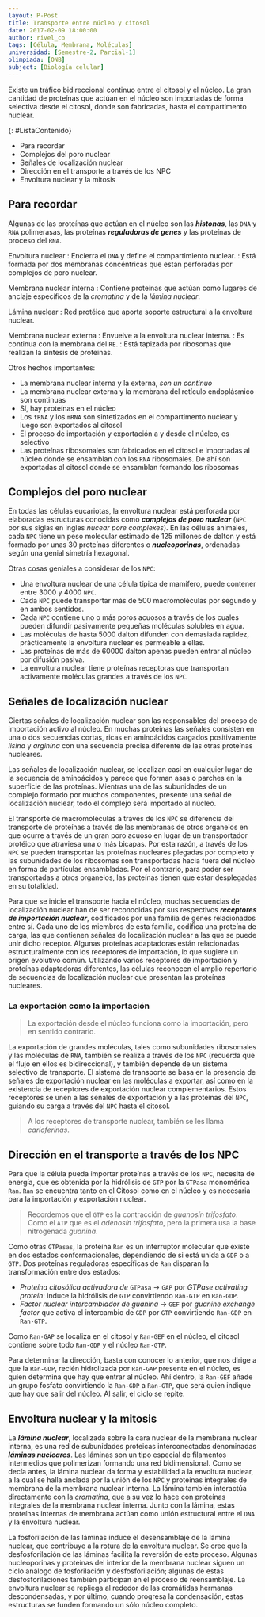 ```yaml
---
layout: P-Post
title: Transporte entre núcleo y citosol
date: 2017-02-09 18:00:00
author: rivel_co
tags: [Célula, Membrana, Moléculas]
universidad: [Semestre-2, Parcial-1]
olimpiada: [ONB]
subject: [Biología celular]
---
```


Existe un tráfico bidireccional continuo entre el citosol y el núcleo. La gran cantidad de proteínas que actúan en el núcleo son importadas de forma selectiva desde el citosol, donde son fabricadas, hasta el compartimento nuclear.

{: #ListaContenido}
- Para recordar
- Complejos del poro nuclear
- Señales de localización nuclear
- Dirección en el transporte a través de los NPC
- Envoltura nuclear y la mitosis

## Para recordar

Algunas de las proteínas que actúan en el núcleo son las ***histonas***, las `DNA` y `RNA` polimerasas, las proteínas ***reguladoras de genes*** y las proteínas de proceso del `RNA`.

Envoltura nuclear
 : Encierra el `DNA` y define el compartimiento nuclear.
 : Está formada por dos membranas concéntricas que están perforadas por complejos de poro nuclear.

Membrana nuclear interna
 : Contiene proteínas que actúan como lugares de anclaje específicos de la *cromatina* y de la *lámina nuclear*.

Lámina nuclear
 : Red protéica que aporta soporte estructural a la envoltura nuclear.

Membrana nuclear externa
 : Envuelve a la envoltura nuclear interna.
 : Es continua con la membrana del `RE`.
 : Está tapizada por ribosomas que realizan la síntesis de proteínas.

Otros hechos importantes:

- La membrana nuclear interna y la externa, *son un continuo*
- La membrana nuclear externa y la membrana del retículo endoplásmico son continuas
- Sí, hay proteínas en el núcleo
- Los `tRNA` y los `mRNA` son sintetizados en el compartimento nuclear y luego son exportados al citosol
- El proceso de importación y exportación a y desde el núcleo, es selectivo
- Las proteínas ribosomales son fabricados en el citosol e importadas al núcleo donde se ensamblan con los `RNA` ribosomales. De ahí son exportadas al citosol donde se ensamblan formando los ribosomas

## Complejos del poro nuclear

En todas las células eucariotas, la envoltura nuclear está perforada por elaboradas estructuras conocidas como ***complejos de poro nuclear*** (`NPC` por sus siglas en ingles *nucear pore complexes*). En las células animales, cada `NPC` tiene un peso molecular estimado de 125 millones de dalton y está formado por unas 30 proteínas diferentes o ***nucleoporinas***, ordenadas según una genial simetría hexagonal.

Otras cosas geniales a considerar de los `NPC`:

- Una envoltura nuclear de una célula típica de mamífero, puede contener entre 3000 y 4000 `NPC`.
- Cada `NPC` puede transportar más de 500 macromoléculas por segundo y en ambos sentidos.
- Cada `NPC` contiene uno o más poros acuosos a través de los cuales pueden difundir pasivamente pequeñas moléculas solubles en agua.
- Las moléculas de hasta 5000 dalton difunden con demasiada rapidez, prácticamente la envoltura nuclear es permeable a ellas.
- Las proteínas de más de 60000 dalton apenas pueden entrar al núcleo por difusión pasiva.
- La envoltura nuclear tiene proteínas receptoras que transportan activamente moléculas grandes a través de los `NPC`.

## Señales de localización nuclear

Ciertas señales de localización nuclear son las responsables del proceso de importación activo al núcleo. En muchas proteínas las señales consisten en una o dos secuencias cortas, ricas en aminoácidos cargados positivamente *lisina* y *arginina* con una secuencia precisa diferente de las otras proteínas nucleares. 

Las señales de localización nuclear, se localizan casi en cualquier lugar de la secuencia de aminoácidos y parece que forman asas o parches en la superficie de las proteínas. Mientras una de las subunidades de un complejo formado por muchos componentes, presente una señal de localización nuclear, todo el complejo será importado al núcleo.

El transporte de macromoléculas a través de los `NPC` se diferencia del transporte de proteínas a través de las membranas de otros organelos en que ocurre a través de un gran poro acuoso en lugar de un transportador protéico que atraviesa una o más bicapas. Por esta razón, a través de los `NPC` se pueden transportar las proteínas nucleares plegadas por completo y las subunidades de los ribosomas son transportadas hacia fuera del núcleo en forma de partículas ensambladas. Por el contrario, para poder ser transportadas a otros organelos, las proteínas tienen que estar desplegadas en su totalidad.

Para que se inicie el transporte hacia el núcleo, muchas secuencias de localización nuclear han de ser reconocidas por sus respectivos ***receptores de importación nuclear***, codificados por una familia de genes relacionados entre sí. Cada uno de los miembros de esta familia, codifica una proteína de carga, las que contienen señales de localización nuclear a las que se puede unir dicho receptor. Algunas proteínas adaptadoras están relacionadas estructuralmente  con los receptores de importación, lo que sugiere un origen evolutivo común. Utilizando varios receptores de importación y proteínas adaptadoras diferentes, las células reconocen el amplio repertorio de secuencias de localización nuclear que presentan las proteínas nucleares.

### La exportación como la importación

> La exportación desde el núcleo funciona como la importación, pero en sentido contrario.

La exportación de grandes moléculas, tales como subunidades ribosomales y las moléculas de `RNA`, también se realiza a través de los `NPC` (recuerda que el flujo en ellos es bidireccional), y también depende de un sistema selectivo de transporte. El sistema de transporte se basa en la presencia de señales de exportación nuclear en las moléculas a exportar, así como en la existencia de receptores de exportación nuclear complementarios. Estos receptores se unen a las señales de exportación y a las proteínas del `NPC`, guiando su carga a través del `NPC` hasta el citosol.

> A los receptores de transporte nuclear, también se les llama *carioferinas*.

## Dirección en el transporte a través de los NPC

Para que la célula pueda importar proteínas a través de los `NPC`, necesita de energía, que es obtenida por la hidrólisis de `GTP` por la `GTPasa` monomérica `Ran`. `Ran` se encuentra tanto en el Citosol como en el núcleo y es necesaria para la importación y exportación nuclear.

> Recordemos que el `GTP` es la contracción de *guanosín trifosfato*. Como el `ATP` que es el *adenosín trifosfato*, pero la primera usa la base nitrogenada *guanina*.

Como otras `GTPasas`, la proteína `Ran` es un interruptor molecular que existe en dos estados conformacionales, dependiendo de si está unida a `GDP` o a `GTP`. Dos proteínas reguladoras específicas de `Ran` disparan la transformación entre dos estados:

- *Proteína citosólica activadora de* `GTPasa` -> `GAP` por *GTPase activating protein*: induce la hidrólisis de `GTP` convirtiendo `Ran-GTP` en `Ran-GDP`.
- *Factor nuclear intercambiador de guanina* -> `GEF` por *guanine exchange factor* que activa el intercambio de `GDP` por `GTP` convirtiendo `Ran-GDP` en `Ran-GTP`.

Como `Ran-GAP` se localiza en el citosol y `Ran-GEF` en el núcleo, el citosol contiene sobre todo `Ran-GDP` y el núcleo `Ran-GTP`.

Para determinar la dirección, basta con conocer lo anterior, que nos dirige a que la `Ran-GDP`, recién hidrolizada por `Ran-GAP` presente en el núcleo, es quien determina que hay que entrar al núcleo. Ahí dentro, la `Ran-GEF` añade un grupo fosfato convirtiendo la `Ran-GDP` a `Ran-GTP`, que será quien indique que hay que salir del núcleo. Al salir, el ciclo se repite.

## Envoltura nuclear y la mitosis

La ***lámina nuclear***, localizada sobre la cara nuclear de la membrana nuclear interna, es una red de subunidades proteicas interconectadas denominadas ***láminas nucleares***. Las láminas son un tipo especial de filamentos intermedios que polimerizan formando una red bidimensional. Como se decía antes, la lámina nuclear da forma y estabilidad a la envoltura nuclear, a la cual se halla anclada por la unión de los `NPC` y proteínas integrales de membrana de la membrana nuclear interna. La lámina también interactúa directamente con la *cromatina*, que a su vez lo hace con proteínas integrales de la membrana nuclear interna. Junto con la lámina, estas proteínas internas de membrana actúan como unión estructural entre el `DNA` y la envoltura nuclear.

La fosforilación de las láminas induce el desensamblaje de la lámina nuclear, que contribuye a la rotura de la envoltura nuclear. Se cree que la desfosforilación de las láminas facilita la reversión de este proceso. Algunas nucleoporinas y proteínas del interior de la membrana nuclear siguen un ciclo análogo de fosforilación y desfosforilación; algunas de estas desfosforilaciones también participan en el proceso de reensamblaje. La envoltura nuclear se repliega al rededor de las cromátidas hermanas descondensadas, y por último, cuando progresa la condensación, estas estructuras se funden formando un sólo núcleo completo.